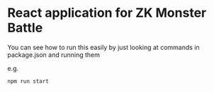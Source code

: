 # React application for ZK Monster Battle

You can see how to run this easily by just looking at commands in package.json and running them

e.g. 

`npm run start`
